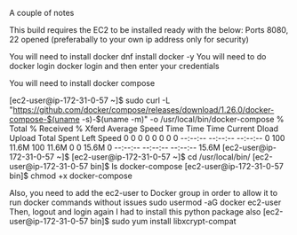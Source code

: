 A couple of notes 

This build requires the EC2 to be installed ready with the below:
Ports 8080, 22 opened (preferabally to your own ip address only for security)

You will need to install docker
dnf install docker -y
You will need to do docker login
docker login and then enter your credentials

You will need to install docker compose

[ec2-user@ip-172-31-0-57 ~]$ sudo curl -L "https://github.com/docker/compose/releases/download/1.26.0/docker-compose-$(uname -s)-$(uname -m)" -o /usr/local/bin/docker-compose
  % Total    % Received % Xferd  Average Speed   Time    Time     Time  Current
                                 Dload  Upload   Total   Spent    Left  Speed
  0     0    0     0    0     0      0      0 --:--:-- --:--:-- --:--:--     0
100 11.6M  100 11.6M    0     0  15.6M      0 --:--:-- --:--:-- --:--:-- 15.6M
[ec2-user@ip-172-31-0-57 ~]$
[ec2-user@ip-172-31-0-57 ~]$ cd /usr/local/bin/
[ec2-user@ip-172-31-0-57 bin]$ ls
docker-compose
[ec2-user@ip-172-31-0-57 bin]$ chmod +x docker-compose

Also, you need to add the ec2-user to Docker group in order to allow it to run docker commands without issues
sudo usermod -aG docker ec2-user
Then, logout and login again
I had to install this python package also
[ec2-user@ip-172-31-0-57 bin]$ sudo yum install libxcrypt-compat
